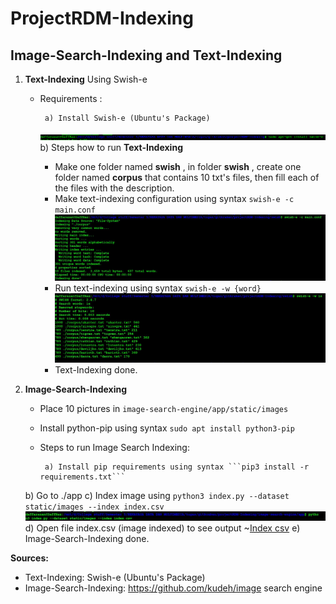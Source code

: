 # ProjectRDM-Indexing

## Image-Search-Indexing and Text-Indexing

1. **Text-Indexing** Using Swish-e
    - Requirements :

           a) Install Swish-e (Ubuntu's Package) 
        ![Swish-e Install](https://github.com/DaffRazan/ProjectRDM-Indexing/blob/master/pics/text-indexing/swish-e-install.png)
        b) Steps how to run **Text-Indexing**
        - Make one folder named **swish** , in folder **swish** , create one folder named **corpus**
            that contains 10 txt's files, then fill each of the files with the description.
        - Make text-indexing configuration using syntax  ```swish-e -c main.conf```
        ![text configuration](https://github.com/DaffRazan/ProjectRDM-Indexing/blob/master/pics/text-indexing/conf.JPG)
        - Run text-indexing using syntax ```swish-e -w {word}```
        ![search index](https://github.com/DaffRazan/ProjectRDM-Indexing/blob/master/pics/text-indexing/search-index.JPG) 
        - Text-Indexing done.

2. **Image-Search-Indexing**
    - Place 10 pictures in ```image-search-engine/app/static/images```
    - Install python-pip using syntax ```sudo apt install python3-pip```
    - Steps to run Image Search Indexing:
    
           a) Install pip requirements using syntax ```pip3 install -r requirements.txt```
    b) Go to ./app
    c) Index image using ```python3 index.py --dataset static/images --index index.csv```
    ![img indexing](https://github.com/DaffRazan/ProjectRDM-Indexing/blob/master/pics/image-search-indexing/indeximg.JPG)
    d) Open file index.csv (image indexed) to see output
    ~[Index csv](https://github.com/DaffRazan/ProjectRDM-Indexing/blob/master/pics/image-search-indexing/imageHasIndex.JPG)
    e) Image-Search-Indexing done.

**Sources:**
- Text-Indexing: Swish-e (Ubuntu's Package)
- Image-Search-Indexing: https://github.com/kudeh/image search engine




